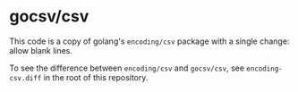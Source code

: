 # gocsv/csv

This code is a copy of golang's `encoding/csv` package with a single change: allow blank lines.

To see the difference between `encoding/csv` and `gocsv/csv`, see `encoding-csv.diff` in the root of this repository.